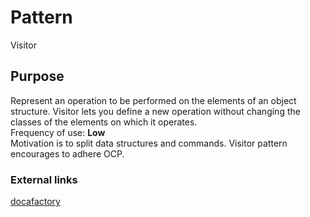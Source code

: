 # Pattern
Visitor
## Purpose
Represent an operation to be performed on the elements of an object structure. Visitor lets you define a new operation without changing the classes of the elements on which it operates. \
Frequency of use: **Low** \
Motivation is to split data structures and commands. Visitor pattern encourages to adhere OCP.
### External links
[docafactory](http://www.dofactory.com/net/visitor-design-pattern)